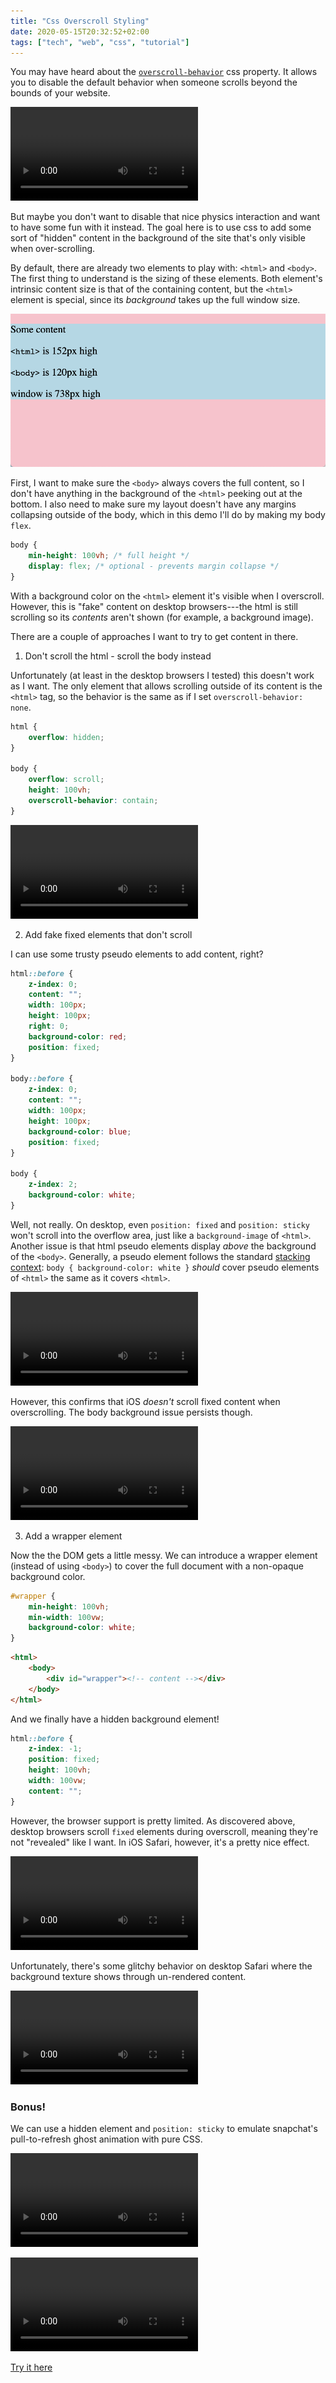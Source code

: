 ```yaml
---
title: "Css Overscroll Styling"
date: 2020-05-15T20:32:52+02:00
tags: ["tech", "web", "css", "tutorial"]
---
```


You may have heard about the [`overscroll-behavior`](https://developer.mozilla.org/en-US/docs/Web/CSS/overscroll-behavior) css property. It allows you to disable the default behavior when someone scrolls beyond the bounds of your website.

![Basic overscroll behavior](basic-overscroll.mp4)

But maybe you don't want to disable that nice physics interaction and want to have some fun with it instead. The goal here is to use css to add some sort of "hidden" content in the background of the site that's only visible when over-scrolling.

By default, there are already two elements to play with: `<html>` and `<body>`. The first thing to understand is the sizing of these elements. Both element's intrinsic content size is that of the containing content, but the `<html>` element is special, since its _background_ takes up the full window size.

[![html and body sizing](sizing.png)](https://codepen.io/apexskier/pen/WNQgNQp)

First, I want to make sure the `<body>` always covers the full content, so I don't have anything in the background of the `<html>` peeking out at the bottom. I also need to make sure my layout doesn't have any margins collapsing outside of the body, which in this demo I'll do by making my body `flex`.

```css
body {
	min-height: 100vh; /* full height */
	display: flex; /* optional - prevents margin collapse */
}
```

With a background color on the `<html>` element it's visible when I overscroll. However, this is "fake" content on desktop browsers---the html is still scrolling so its _contents_ aren't shown (for example, a background image).

<!-- TODO video -->

There are a couple of approaches I want to try to get content in there.

1. Don't scroll the html - scroll the body instead

Unfortunately (at least in the desktop browsers I tested) this doesn't work as I want. The only element that allows scrolling outside of its content is the `<html>` tag, so the behavior is the same as if I set `overscroll-behavior: none`.

```css
html {
	overflow: hidden;
}

body {
	overflow: scroll;
	height: 100vh;
	overscroll-behavior: contain;
}
```

![no overscroll behavior](no-overscroll.mp4)

2. Add fake fixed elements that don't scroll

I can use some trusty pseudo elements to add content, right?

```css
html::before {
	z-index: 0;
	content: "";
	width: 100px;
	height: 100px;
	right: 0;
	background-color: red;
	position: fixed;
}

body::before {
	z-index: 0;
	content: "";
	width: 100px;
	height: 100px;
	background-color: blue;
	position: fixed;
}

body {
	z-index: 2;
	background-color: white;
}
```

Well, not really. On desktop, even `position: fixed` and `position: sticky` won't scroll into the overflow area, just like a `background-image` of `<html>`. Another issue is that html pseudo elements display _above_ the background of the `<body>`. Generally, a pseudo element follows the standard [stacking context](https://developer.mozilla.org/en-US/docs/Web/CSS/CSS_Positioning/Understanding_z_index/The_stacking_context): `body { background-color: white }` _should_ cover pseudo elements of `<html>` the same as it covers `<html>`.

![desktop pseudo element overscroll behavior](desktop-pseudo-elements.mp4)

However, this confirms that iOS _doesn't_ scroll fixed content when overscrolling. The body background issue persists though.

![ios pseudo element overscroll behavior](ios-pseudo-elements.mp4)

3. Add a wrapper element

Now the the DOM gets a little messy. We can introduce a wrapper element (instead of using `<body>`) to cover the full document with a non-opaque background color.

```css
#wrapper {
	min-height: 100vh;
	min-width: 100vw;
	background-color: white;
}
```

```html
<html>
	<body>
		<div id="wrapper"><!-- content --></div>
	</body>
</html>
```

And we finally have a hidden background element!

```css
html::before {
	z-index: -1;
	position: fixed;
	height: 100vh;
	width: 100vw;
	content: "";
}
```

However, the browser support is pretty limited. As discovered above, desktop browsers scroll `fixed` elements during overscroll, meaning they're not "revealed" like I want. In iOS Safari, however, it's a pretty nice effect.

![Final effect](final-effect.mp4)

Unfortunately, there's some glitchy behavior on desktop Safari where the background texture shows through un-rendered content.

![Glitches in desktop Safari](glitchy.mp4)

### Bonus!

We can use a hidden element and `position: sticky` to emulate snapchat's pull-to-refresh ghost animation with pure CSS.

![The real thing in snapchat](snapchat-demo.mp4)

![My reproduction](css-snapchat-demo.mp4)

[Try it here](snap-ghost.html)
